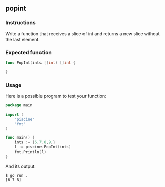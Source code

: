 ## popint

### Instructions

Write a function that receives a slice of int and returns a new slice without the last element.

### Expected function

```go
func PopInt(ints []int) []int {

}
```

### Usage

Here is a possible program to test your function:

```go
package main

import (
    "piscine"
    "fmt"
)

func main() {
    ints := {6,7,8,9,}
    l := piscine.PopInt(ints)
    fmt.Println(l)
}
```

And its output:

```console
$ go run .
[6 7 8]
```
